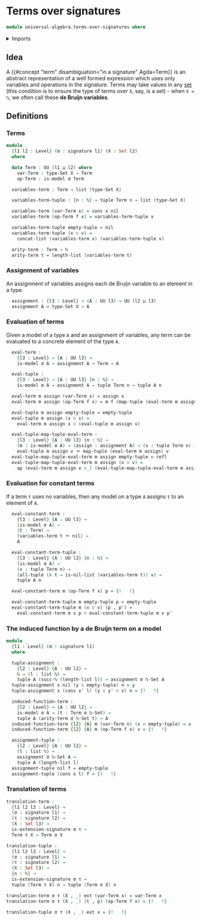 # Terms over signatures

```agda
module universal-algebra.terms-over-signatures where
```

<details><summary>Imports</summary>

```agda
open import elementary-number-theory.equality-natural-numbers
open import elementary-number-theory.natural-numbers

open import foundation.action-on-identifications-functions
open import foundation.coproduct-types
open import foundation.dependent-pair-types
open import foundation.identity-types
open import foundation.transport-along-identifications
open import foundation.unit-type
open import foundation.universe-levels

open import foundation-core.sets

open import lists.concatenation-lists
open import lists.functoriality-tuples
open import lists.lists
open import lists.lists-discrete-types
open import lists.tuples

open import universal-algebra.models-of-signatures
open import universal-algebra.signatures
```

</details>

## Idea

A {{#concept "term" disambiguation="in a signature" Agda=Term}} is an abstract
representation of a well formed expression which uses only variables and
operations in the signature. Terms may take values in any
[set](foundation-core.sets.md) (this condition is to ensure the type of terms
over `X`, say, is a set) - when `X = ℕ`, we often call these **de Bruijn
variables**.

## Definitions

### Terms

```agda
module _
  {l1 l2 : Level} (σ : signature l1) (X : Set l2)
  where

  data Term : UU (l1 ⊔ l2) where
    var-Term : type-Set X → Term
    op-Term : is-model σ Term

  variables-term : Term → list (type-Set X)

  variables-term-tuple : {n : ℕ} → tuple Term n → list (type-Set X)

  variables-term (var-Term x) = cons x nil
  variables-term (op-Term f x) = variables-term-tuple x

  variables-term-tuple empty-tuple = nil
  variables-term-tuple (x ∷ v) =
    concat-list (variables-term x) (variables-term-tuple v)

  arity-term : Term → ℕ
  arity-term t = length-list (variables-term t)
```

### Assignment of variables

An assignment of variables assigns each de Bruijn variable to an element in a
type.

```agda
  assignment : {l3 : Level} → (A : UU l3) → UU (l2 ⊔ l3)
  assignment A = type-Set X → A
```

### Evaluation of terms

Given a model of a type `A` and an assignment of variables, any term can be
evaluated to a concrete element of the type `A`.

```agda
  eval-term :
    {l3 : Level} → {A : UU l3} →
    is-model σ A → assignment A → Term → A

  eval-tuple :
    {l3 : Level} → {A : UU l3} {n : ℕ} →
    is-model σ A → assignment A → tuple Term n → tuple A n

  eval-term m assign (var-Term x) = assign x
  eval-term m assign (op-Term f x) = m f (map-tuple (eval-term m assign) x)

  eval-tuple m assign empty-tuple = empty-tuple
  eval-tuple m assign (x ∷ v) =
    eval-term m assign x ∷ (eval-tuple m assign v)

  eval-tuple-map-tuple-eval-term :
    {l3 : Level} {A : UU l3} {n : ℕ} →
    (m : is-model σ A) → (assign : assignment A) → (v : tuple Term n) →
    eval-tuple m assign v ＝ map-tuple (eval-term m assign) v
  eval-tuple-map-tuple-eval-term m assign empty-tuple = refl
  eval-tuple-map-tuple-eval-term m assign (x ∷ v) =
    ap (eval-term m assign x ∷_) (eval-tuple-map-tuple-eval-term m assign v)
```

### Evaluation for constant terms

If a term `t` uses no variables, then any model on a type `A` assigns `t` to an
element of `A`.

```agda
  eval-constant-term :
    {l3 : Level} {A : UU l3} →
    (is-model σ A) →
    (t : Term) →
    (variables-term t ＝ nil) →
    A

  eval-constant-term-tuple :
    {l3 : Level} {A : UU l3} {n : ℕ} →
    (is-model σ A) →
    (v : tuple Term n) →
    (all-tuple (λ t → is-nil-list (variables-term t)) v) →
    tuple A n

  eval-constant-term m (op-Term f x) p = {!   !}

  eval-constant-term-tuple m empty-tuple p = empty-tuple
  eval-constant-term-tuple m (x ∷ v) (p , p') =
    eval-constant-term m x p ∷ eval-constant-term-tuple m v p'
```

### The induced function by a de Bruijn term on a model

```agda
module _
  {l1 : Level} (σ : signature l1)
  where

  tuple-assignment :
    {l2 : Level} {A : UU l2} →
    ℕ → (l : list ℕ) →
    tuple A (succ-ℕ (length-list l)) → assignment σ ℕ-Set A
  tuple-assignment x nil (y ∷ empty-tuple) n = y
  tuple-assignment x (cons x' l) (y ∷ y' ∷ v) n = {!   !}

  induced-function-term :
    {l2 : Level} → {A : UU l2} →
    is-model σ A → (t : Term σ ℕ-Set) →
    tuple A (arity-term σ ℕ-Set t) → A
  induced-function-term {l2} {A} m (var-Term n) (x ∷ empty-tuple) = x
  induced-function-term {l2} {A} m (op-Term f x) v = {!   !}

  assignment-tuple :
    {l2 : Level} {A : UU l2} →
    (l : list ℕ) →
    assignment σ ℕ-Set A →
    tuple A (length-list l)
  assignment-tuple nil f = empty-tuple
  assignment-tuple (cons x l) f = {!   !}
```

### Translation of terms

```agda
translation-term :
  {l1 l2 l3 : Level} →
  (σ : signature l1) →
  (τ : signature l2) →
  (X : Set l3) →
  is-extension-signature σ τ →
  Term τ X → Term σ X

translation-tuple :
  {l1 l2 l3 : Level} →
  (σ : signature l1) →
  (τ : signature l2) →
  (X : Set l3) →
  {n : ℕ} →
  is-extension-signature σ τ →
  tuple (Term τ X) n → tuple (Term σ X) n

translation-term σ τ (X , _) ext (var-Term x) = var-Term x
translation-term σ τ (X , _) (t , p) (op-Term f x) = {!   !}

translation-tuple σ τ (X , _) ext x = {!   !}
```

